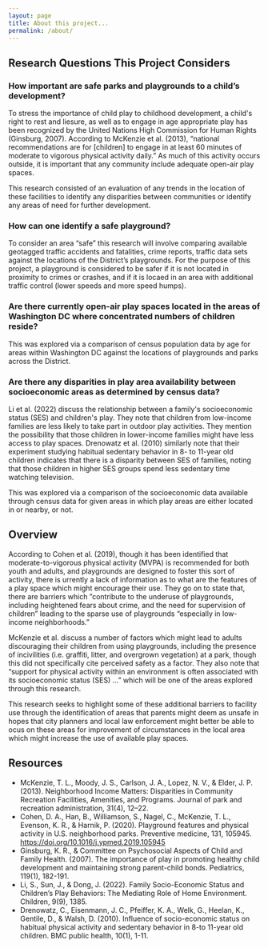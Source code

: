 ```yaml
---
layout: page
title: About this project...
permalink: /about/
---
```


## Research Questions This Project Considers

### How important are safe parks and playgrounds to a child’s development?

To stress the importance of child play to childhood development, a child's right to rest and liesure, as well as to engage in age appropriate play has been recognized by the United Nations High Commission for Human Rights (Ginsburg, 2007). According to McKenzie et al. (2013), “national recommendations are for [children] to engage in at least 60 minutes of moderate to vigorous physical activity daily.” As much of this activity occurs outside, it is important that any community include adequate open-air play spaces. 

This research consisted of an evaluation of any trends in the location of these facilities to identify any disparities between communities or identify any areas of need for further development. 

### How can one identify a safe playground?

To consider an area “safe” this research will involve comparing available geotagged traffic accidents and fatalities, crime reports, traffic data sets against the locations of the District’s playgrounds. For the purpose of this project, a playground is considered to be safer if it is not located in proximity to crimes or crashes, and if it is locaed in an area with additional traffic control (lower speeds and more speed humps).

### Are there currently open-air play spaces located in the areas of Washington DC where concentrated numbers of children reside?

This was explored via a comparison of census population data by age for areas within Washington DC against the locations of playgrounds and parks across the District. 

### Are there any disparities in play area availability between socioeconomic areas as determined by census data?

Li et al. (2022) discuss the relationship between a family's socioeconomic status (SES) and children's play. They note that children from low-income families are less likely to take part in outdoor play activities. They mention the possibility that those children in lower-income families might have less access to play spaces. Drenowatz et al. (2010) similarly note that their experiment studying habitual sedentary behavior in 8- to 11-year old children indicates that there is a disparity between SES of families, noting that those children in higher SES groups spend less sedentary time watching television. 

This was explored via a comparison of the socioeconomic data available through census data for given areas in which play areas are either located in or nearby, or not. 

## Overview

According to Cohen et al. (2019), though it has been identified that moderate-to-vigorous physical activity (MVPA) is recommended for both youth and adults, and playgrounds are designed to foster this sort of activity, there is urrently a lack of information as to what are the features of a play space which might encourage their use. They go on to state that, there are barriers which ”contribute to the underuse of playgrounds, including heightened fears about crime, and the need for supervision of children” leading to the sparse use of playgrounds “especially in low- income neighborhoods.” 

McKenzie et al. discuss a number of factors which might lead to adults discouraging their children from using playgrounds, including the presence of incivilities (i.e. graffiti, litter, and overgrown vegetation) at a park, though this did not specifically cite perceived safety as a factor. They also note that “support for physical activity within an environment is often associated with its socioeconomic status (SES) …” which will be one of the areas explored through this research. 

This research seeks to highlight some of these additional barriers to facility use through the identification of areas that parents might deem as unsafe in hopes that city planners and local law enforcement might better be able to ocus on these areas for improvement of circumstances in the local area which might increase the use of available play spaces. 



## Resources

* McKenzie, T. L., Moody, J. S., Carlson, J. A., Lopez, N. V., & Elder, J. P. (2013). Neighborhood Income Matters: 	Disparities in Community Recreation Facilities, Amenities, and Programs. Journal of park and recreation administration, 31(4), 12–22.
* Cohen, D. A., Han, B., Williamson, S., Nagel, C., McKenzie, T. L., Evenson, K. R., & Harnik, P. (2020). Playground 	 features and physical activity in U.S. neighborhood parks. Preventive medicine, 131, 105945. https://doi.org/10.1016/j.ypmed.2019.105945
* Ginsburg, K. R., & Committee on Psychosocial Aspects of Child and Family Health. (2007). The importance of play in promoting healthy child development and maintaining strong parent-child bonds. Pediatrics, 119(1), 182-191.
* Li, S., Sun, J., & Dong, J. (2022). Family Socio-Economic Status and Children’s Play Behaviors: The Mediating Role of Home Environment. Children, 9(9), 1385.
* Drenowatz, C., Eisenmann, J. C., Pfeiffer, K. A., Welk, G., Heelan, K., Gentile, D., & Walsh, D. (2010). Influence of socio-economic status on habitual physical activity and sedentary behavior in 8-to 11-year old children. BMC public health, 10(1), 1-11.


